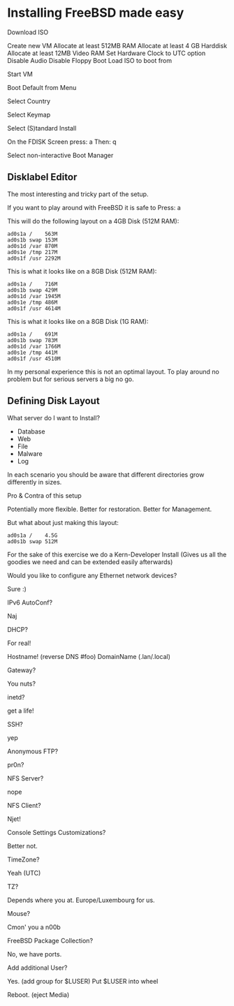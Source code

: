 # Installing FreeBSD made easy

Download ISO

Create new VM
 Allocate at least 512MB RAM
 Allocate at least 4 GB Harddisk
 Allocate at least 12MB Video RAM
 Set Hardware Clock to UTC option
 Disable Audio
 Disable Floppy Boot
Load ISO to boot from

Start VM

Boot Default from Menu

Select Country

Select Keymap

Select (S)tandard Install

On the FDISK Screen press: a
Then: q

Select non-interactive Boot Manager

## Disklabel Editor

The most interesting and tricky part of the setup.

If you want to play around with FreeBSD it is safe to Press: a

This will do the following layout on a 4GB Disk (512M RAM):

```
ad0s1a /    563M
ad0s1b swap 153M
ad0s1d /var 870M
ad0s1e /tmp 217M
ad0s1f /usr 2292M
```


This is what it looks like on a 8GB Disk (512M RAM):

```
ad0s1a /    716M
ad0s1b swap 429M
ad0s1d /var 1945M
ad0s1e /tmp 486M
ad0s1f /usr 4614M
```

This is what it looks like on a 8GB Disk (1G RAM):

```
ad0s1a /    691M
ad0s1b swap 783M
ad0s1d /var 1766M
ad0s1e /tmp 441M
ad0s1f /usr 4510M
```


In my personal experience this is not an optimal layout.
To play around no problem but for serious servers a big no go.

## Defining Disk Layout

What server do I want to Install?

* Database
* Web
* File
* Malware
* Log

In each scenario you should be aware that different directories grow differently in sizes.

Pro & Contra of this setup 

Potentially more flexible. Better for restoration. Better for Management. 

But what about just making this layout:

```
ad0s1a /    4.5G
ad0s1b swap 512M
```

For the sake of this exercise we do a Kern-Developer Install (Gives us all the goodies we need and can be extended easily afterwards)


 Would you like to configure any Ethernet network devices?

Sure :)

 IPv6 AutoConf?

Naj

 DHCP?

For real!

 Hostname! (reverse DNS #foo)
 DomainName (.lan/.local)

 Gateway?

You nuts?

 inetd?

get a life!

 SSH?

yep


 Anonymous FTP?

pr0n?

 NFS Server?

nope

 NFS Client?

Njet!

 Console Settings Customizations?

Better not.

 TimeZone?

Yeah (UTC)

 TZ?

Depends where you at. Europe/Luxembourg for us.

 Mouse?

Cmon' you a n00b

 FreeBSD Package Collection?

No, we have ports.

 Add additional User?

Yes. (add group for $LUSER)
Put $LUSER into wheel

Reboot. (eject Media)
